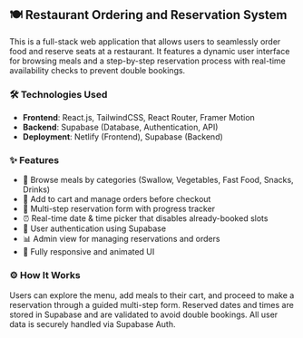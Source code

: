 ## 🍽️ Restaurant Ordering and Reservation System

This is a full-stack web application that allows users to seamlessly order food and reserve seats at a restaurant. It features a dynamic user interface for browsing meals and a step-by-step reservation process with real-time availability checks to prevent double bookings.

### 🛠️ Technologies Used

- **Frontend**: React.js, TailwindCSS, React Router, Framer Motion  
- **Backend**: Supabase (Database, Authentication, API)  
- **Deployment**: Netlify (Frontend), Supabase (Backend)

### ✨ Features

- 🛒 Browse meals by categories (Swallow, Vegetables, Fast Food, Snacks, Drinks)
- 🧺 Add to cart and manage orders before checkout
- 📆 Multi-step reservation form with progress tracker
- ⏰ Real-time date & time picker that disables already-booked slots
- 🔐 User authentication using Supabase
- 📊 Admin view for managing reservations and orders
- 📱 Fully responsive and animated UI

### ⚙️ How It Works

Users can explore the menu, add meals to their cart, and proceed to make a reservation through a guided multi-step form. Reserved dates and times are stored in Supabase and are validated to avoid double bookings. All user data is securely handled via Supabase Auth.

